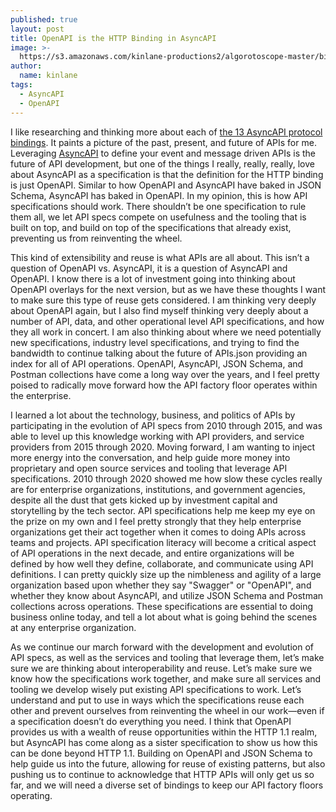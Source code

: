 ```yaml
---
published: true
layout: post
title: OpenAPI is the HTTP Binding in AsyncAPI
image: >-
  https://s3.amazonaws.com/kinlane-productions2/algorotoscope-master/birth-of-a-nation-docks-water-front-ships-containers.jpg
author:
  name: kinlane
tags:
  - AsyncAPI
  - OpenAPI
---
```

I like researching and thinking more about each of [the 13 AsyncAPI protocol bindings](http://apievangelist.com/2020/01/22/help-defining-13-of-the-asyncapi-protocol-bindings/). It paints a picture of the past, present, and future of APIs for me. Leveraging [AsyncAPI](https://www.asyncapi.com/) to define your event and message driven APIs is the future of API development, but one of the things I really, really, really, love about AsyncAPI as a specification is that the definition for the HTTP binding is just OpenAPI. Similar to how OpenAPI and AsyncAPI have baked in JSON Schema, AsyncAPI has baked in OpenAPI. In my opinion, this is how API specifications should work. There shouldn’t be one specification to rule them all, we let API specs compete on usefulness and the tooling that is built on top, and build on top of the specifications that already exist, preventing us from reinventing the wheel. 

This kind of extensibility and reuse is what APIs are all about. This isn’t a question of OpenAPI vs. AsyncAPI, it is a question of AsyncAPI and OpenAPI. I know there is a lot of investment going into thinking about OpenAPI overlays for the next version, but as we have these thoughts I want to make sure this type of reuse gets considered. I am thinking very deeply about OpenAPI again, but I also find myself thinking very deeply about a number of API, data, and other operational level API specifications, and how they all work in concert. I am also thinking about where we need potentially new specifications, industry level specifications, and trying to find the bandwidth to continue talking about the future of APIs.json providing an index for all of API operations. OpenAPI, AsyncAPI, JSON Schema, and Postman collections have come a long way over the years, and I feel pretty poised to radically move forward how the API factory floor operates within the enterprise.

I learned a lot about the technology, business, and politics of APIs by participating in the evolution of API specs from 2010 through 2015, and was able to level up this knowledge working with API providers, and service providers from 2015 through 2020. Moving forward, I am wanting to inject more energy into the conversation, and help guide more money into proprietary and open source services and tooling that leverage API specifications. 2010 through 2020 showed me how slow these cycles really are for enterprise organizations, institutions, and government agencies, despite all the dust that gets kicked up by investment capital and storytelling by the tech sector. API specifications help me keep my eye on the prize on my own and I feel pretty strongly that they help enterprise organizations get their act together when it comes to doing APIs across teams and projects. API specification literacy will become a critical aspect of API operations in the next decade, and entire organizations will be defined by how well they define, collaborate, and communicate using API definitions. I can pretty quickly size up the nimbleness and agility of a large organization based upon whether they say "Swagger" or "OpenAPI", and whether they know about AsyncAPI, and utilize JSON Schema and Postman collections across operations. These specifications are essential to doing business online today, and tell a lot about what is going behind the scenes at any enterprise organization.

As we continue our march forward with the development and evolution of API specs, as well as the services and tooling that leverage them, let’s make sure we are thinking about interoperability and reuse. Let’s make sure we know how the specifications work together, and make sure all services and tooling we develop wisely put existing API specifications to work. Let’s understand and put to use in ways which the specifications reuse each other and prevent ourselves from reinventing the wheel in our work—even if a specification doesn’t do everything you need. I think that OpenAPI provides us with a wealth of reuse opportunities within the HTTP 1.1 realm, but AsyncAPI has come along as a sister specification to show us how this can be done beyond HTTP 1.1. Building on OpenAPI and JSON Schema to help guide us into the future, allowing for reuse of existing patterns, but also pushing us to continue to acknowledge that HTTP APIs will only get us so far, and we will need a diverse set of bindings to keep our API factory floors operating.